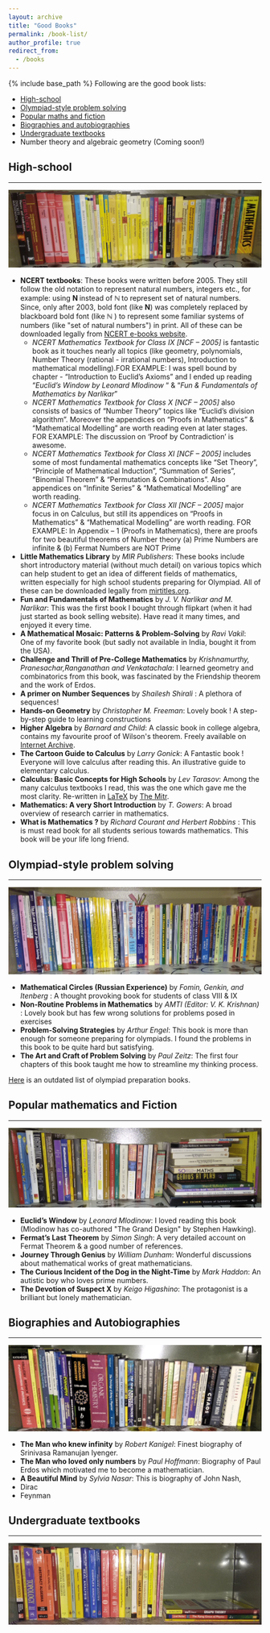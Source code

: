 ```yaml
---
layout: archive
title: "Good Books"
permalink: /book-list/
author_profile: true
redirect_from:
  - /books
---
```


{% include base_path %}
Following are the good book lists:

* [High-school](#high-school)
* [Olympiad-style problem solving](#olympiad-style-problem-solving)
* [Popular maths and fiction](#popular-maths-and-fiction)
* [Biographies and autobiographies](#biographies-and-autobiographies)
* [Undergraduate textbooks](#undergraduate-textbooks)
* Number theory and algebraic geometry (Coming soon!)

## High-school ##
------

<img src="/images/book3.jpg" alt="">

* **NCERT textbooks**: These books were written before 2005. They still follow the old notation to represent natural numbers, integers etc., for example: using  <b>N </b> instead of <b>ℕ </b> to represent set of natural numbers.  Since, only after 2003, bold font (like <b>N</b>)  was completely replaced by  blackboard bold font (like <b>ℕ</b> ) to represent some familiar systems of numbers (like "set of natural numbers") in print.  All of these can be downloaded legally from [NCERT e-books website](http://ncert.nic.in/textbook/textbook.htm).
  * *NCERT Mathematics Textbook for Class IX [NCF – 2005]* is fantastic book as it touches nearly all topics (like geometry, polynomials, Number Theory (rational - irrational numbers), Introduction to mathematical modelling).FOR EXAMPLE: I was spell bound by chapter - “Introduction to Euclid’s Axioms” and I ended up reading “<i>Euclid’s Window by Leonard Mlodinow</i> “ & “<i>Fun & Fundamentals of Mathematics by Narlikar</i>”
  * *NCERT Mathematics Textbook for Class X [NCF – 2005]* also consists of basics of “Number Theory” topics like “Euclid’s division algorithm”. Moreover the appendices on “Proofs in Mathematics” & “Mathematical Modelling” are worth reading even at later stages. FOR EXAMPLE: The discussion on ‘Proof by Contradiction’ is awesome.
  * *NCERT Mathematics Textbook for Class XI [NCF – 2005]* includes some of most fundamental mathematics concepts like “Set Theory”, “Principle of Mathematical Induction”, “Summation of Series”, “Binomial Theorem” & “Permutation & Combinations”. Also appendices on “Infinite Series” & “Mathematical Modelling” are worth reading.</li>
  * *NCERT Mathematics Textbook for Class XII [NCF – 2005]* major focus in on Calculus, but still its appendices on “Proofs in Mathematics” & “Mathematical Modelling” are worth reading. FOR EXAMPLE: In Appendix – 1 (Proofs in Mathematics), there are proofs for two beautiful theorems of Number theory (a) Prime Numbers are infinite & (b) Fermat Numbers are NOT Prime
* **Little Mathematics Library** by *MIR Publishers*: These books include short introductory material (without much detail) on various topics which can help student to get an idea of different fields of mathematics, written especially for high school students preparing for Olympiad. All of these can be downloaded legally from [mirtitles.org](http://mirtitles.org/2012/09/06/little-mathematics-library-taking-stock/).
* **Fun and Fundamentals of Mathematics** by *J. V. Narlikar and M. Narlikar*: This was the first book I bought through flipkart (when it had just started as book selling website). Have read it many times, and enjoyed it every time.
* **A Mathematical Mosaic: Patterns & Problem-Solving** by *Ravi Vakil*: One of my favorite book (but sadly not available in India, bought it from the USA).
* **Challenge and Thrill of Pre-College Mathematics** by *Krishnamurthy, Pranesachar,Ranganathan and Venkatachala*: I learned geometry and combinatorics from this book, was fascinated by the Friendship theorem and the work of Erdos.   
* **A primer on Number Sequences** by *Shailesh Shirali* : A plethora of sequences!
* **Hands-on Geometry** by *Christopher M. Freeman*: Lovely book ! A step-by-step  guide to learning constructions
* **Higher Algebra** by *Barnard and Child*: A classic book in college algebra, contains my favourite proof of Wilson's theorem. Freely available on [Internet Archive](https://archive.org/details/higheralgebra032813mbp/page/n4).
* **The Cartoon Guide to Calculus** by *Larry Gonick*:  A Fantastic book ! Everyone will love calculus after reading this. An illustrative guide to elementary calculus.
* **Calculus: Basic Concepts for High Schools** by *Lev Tarasov*: Among the many calculus textbooks I read, this was the one which gave me the most clarity. Re-written in [LaTeX](https://archive.org/details/LevTarasovCalculusBasicConceptsForHighSchools/page/n101) by [The Mitr](https://wp.me/p13GRc-RX).
* **Mathematics: A very Short Introduction** by *T. Gowers*: A broad overview of research carrier in mathematics.
* **What is Mathematics ?** by *Richard Courant and Herbert Robbins* : This is must read book for all students serious towards mathematics. This book will be your life long friend.

## Olympiad-style problem solving ##
--------

<img src="/images/book1.jpg" alt="">

* **Mathematical Circles (Russian Experience)** by *Fomin, Genkin, and Itenberg* : A thought provoking book for students of class VIII & IX
* **Non-Routine Problems in Mathematics** by *AMTI (Editor: V. K. Krishnan)* : Lovely book but has few wrong solutions for problems posed in exercises
* **Problem-Solving Strategies** by *Arthur Engel*: This book is more than enough for someone preparing for olympiads. I found the problems in this book to be quite hard but satisfying.
* **The Art and Craft of Problem Solving** by *Paul Zeitz*: The first four chapters of this book taught me how to streamline my thinking process.

[Here](https://gkorpal.github.io/files/old-olympiad.pdf) is an outdated list of olympiad preparation books.

## Popular mathematics and Fiction ##
------

<img src="/images/book2.jpg" alt="">

* **Euclid’s Window** by *Leonard Mlodinow*: I loved reading this book (Mlodinow has co-authored "The Grand Design" by Stephen Hawking).
* **Fermat’s Last Theorem** by *Simon Singh*: A very detailed account on Fermat Theorem & a good number of references.
* **Journey Through Genius** by *William Dunham*: Wonderful discussions about mathematical works of great mathematicians.
* **The Curious Incident of the Dog in the Night-Time** by *Mark Haddon*: An autistic boy who loves prime numbers.
* **The Devotion of Suspect X** by *Keigo Higashino*: The protagonist is a brilliant but lonely mathematician.

## Biographies and Autobiographies ##
------

<img src="/images/book5.jpg" alt="">

* **The Man who knew infinity** by *Robert Kanigel*: Finest biography of Srinivasa Ramanujan Iyenger.
* **The Man who loved only numbers** by *Paul Hoffmann*: Biography of Paul Erdos which motivated me to become a mathematician.
* **A Beautiful Mind** by *Sylvia Nasar*: This is biography of John Nash,
* Dirac
* Feynman

## Undergraduate textbooks ##
-----

<img src="/images/book4.jpg" alt="">
